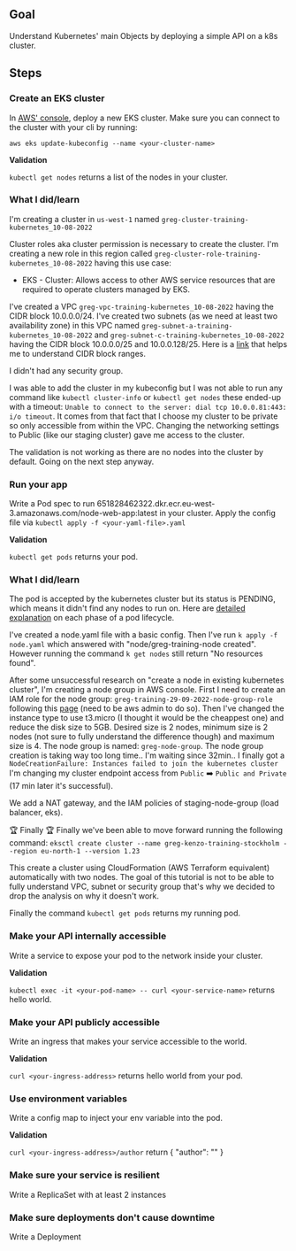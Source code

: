 ## Goal

Understand Kubernetes' main Objects by deploying a simple API on a k8s cluster.

## Steps

### Create an EKS cluster

In [AWS' console](https://eu-west-3.console.aws.amazon.com/eks/home), deploy a new EKS cluster. Make sure you can connect to the cluster with your cli by running:

`aws eks update-kubeconfig --name <your-cluster-name>`

**Validation**

`kubectl get nodes` returns a list of the nodes in your cluster.

### What I did/learn

I'm creating a cluster in `us-west-1` named `greg-cluster-training-kubernetes_10-08-2022`

Cluster roles aka cluster permission is necessary to create the cluster. I'm creating a new role in this region called `greg-cluster-role-training-kubernetes_10-08-2022` having this use case:

- EKS - Cluster: Allows access to other AWS service resources that are required to operate clusters managed by EKS.

I've created a VPC `greg-vpc-training-kubernetes_10-08-2022` having the CIDR block 10.0.0.0/24.
I've created two subnets (as we need at least two availability zone) in this VPC named `greg-subnet-a-training-kubernetes_10-08-2022` and `greg-subnet-c-training-kubernetes_10-08-2022` having the CIDR block 10.0.0.0/25 and 10.0.0.128/25. Here is a [link](https://www.dan.me.uk/ipsubnets?ip=10.0.0.0) that helps me to understand CIDR block ranges.

I didn't had any security group.

I was able to add the cluster in my kubeconfig but I was not able to run any command like `kubectl cluster-info` or `kubectl get nodes` these ended-up with a timeout: `Unable to connect to the server: dial tcp 10.0.0.81:443: i/o timeout`. It comes from that fact that I choose my cluster to be private so only accessible from within the VPC. Changing the networking settings to Public (like our staging cluster) gave me access to the cluster.

The validation is not working as there are no nodes into the cluster by default.
Going on the next step anyway.

### Run your app

Write a Pod spec to run 651828462322.dkr.ecr.eu-west-3.amazonaws.com/node-web-app:latest in your cluster. Apply the config file via `kubectl apply -f <your-yaml-file>.yaml`

**Validation**

`kubectl get pods` returns your pod.

### What I did/learn

The pod is accepted by the kubernetes cluster but its status is PENDING, which means it didn't find any nodes to run on. Here are [detailed explanation](https://kubernetes.io/docs/concepts/workloads/pods/pod-lifecycle/) on each phase of a pod lifecycle.

I've created a node.yaml file with a basic config. Then I've run `k apply -f node.yaml` which answered with "node/greg-training-node created". However running the command `k get nodes` still return "No resources found".

After some unsuccessful research on "create a node in existing kubernetes cluster", I'm creating a node group in AWS console. First I need to create an IAM role for the node group: `greg-training-29-09-2022-node-group-role` following this [page](https://docs.aws.amazon.com/eks/latest/userguide/create-node-role.html#create-worker-node-role) (need to be aws admin to do so). Then I've changed the instance type to use t3.micro (I thought it would be the cheappest one) and reduce the disk size to 5GB. Desired size is 2 nodes, minimum size is 2 nodes (not sure to fully understand the difference though) and maximum size is 4.
The node group is named: `greg-node-group`. The node group creation is taking way too long time.. I'm waiting since 32min..
I finally got a `NodeCreationFailure: Instances failed to join the kubernetes cluster`
I'm changing my cluster endpoint access from `Public` ➡️ `Public and Private` (17 min later it's successful).

We add a NAT gateway, and the IAM policies of staging-node-group (load balancer, eks).

🏆 Finally 🏆
Finally we've been able to move forward running the following command:
`eksctl create cluster --name greg-kenzo-training-stockholm --region eu-north-1 --version 1.23`

This create a cluster using CloudFormation (AWS Terraform equivalent) automatically with two nodes.
The goal of this tutorial is not to be able to fully understand VPC, subnet or security group that's why we decided to drop the analysis on why it doesn't work.

Finally the command `kubectl get pods` returns my running pod.

### Make your API internally accessible

Write a service to expose your pod to the network inside your cluster.

**Validation**

`kubectl exec -it <your-pod-name> -- curl <your-service-name>` returns hello world.

### Make your API publicly accessible

Write an ingress that makes your service accessible to the world.

**Validation**

`curl <your-ingress-address>` returns hello world from your pod.

### Use environment variables

Write a config map to inject your env variable into the pod.

**Validation**

`curl <your-ingress-address>/author` return { "author": "<your-name>" }

### Make sure your service is resilient

Write a ReplicaSet with at least 2 instances

### Make sure deployments don't cause downtime

Write a Deployment

